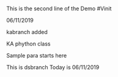 #
This is the second line of the Demo #Vinit

06/11/2019

kabranch added

KA phython class

Sample para starts here

This is dsbranch
Today is 06/11/2019
